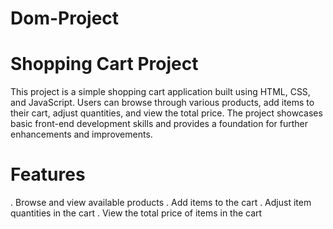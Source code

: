 # Dom-Project
# Shopping Cart Project
This project is a simple shopping cart application built using HTML, CSS, and JavaScript. 
Users can browse through various products, add items to their cart, adjust quantities, and view the total price. 
The project showcases basic front-end development skills and provides a foundation for further enhancements and improvements.

# Features
. Browse and view available products
. Add items to the cart
. Adjust item quantities in the cart
. View the total price of items in the cart

